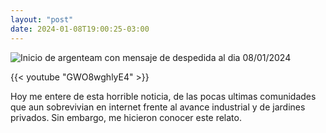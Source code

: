 ```yaml
---
layout: "post"
date: 2024-01-08T19:00:25-03:00
---
```


![Inicio de argenteam con mensaje de despedida al dia 08/01/2024](/static/stream/argenteam.png)

{{< youtube "GWO8wghlyE4" >}}

Hoy me entere de esta horrible noticia, de las pocas ultimas comunidades que aun sobrevivian en internet frente al avance industrial y de jardines privados. Sin embargo, me hicieron conocer este relato.
